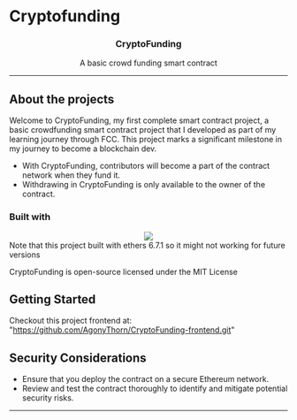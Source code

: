 # Cryptofunding
<h3 align="center">CryptoFunding</h3>
<p align="center">
A basic crowd funding smart contract 
</p>
<hr>

## About the projects
Welcome to CryptoFunding, my first complete smart contract project, a basic crowdfunding smart contract project that I developed as part of my learning journey through FCC. This project marks a significant milestone in my journey to become a blockchain dev. 

-   With CryptoFunding, contributors will become a part of the contract network when they fund it.
-   Withdrawing in CryptoFunding is only available to the owner of the contract.
### Built with
<div align="center">
    <img src="https://skillicons.dev/icons?i=nodejs,js,solidity"/> <br>
</div>
Note that this project built with ethers 6.7.1 so it might not working for future versions

CryptoFunding is open-source licensed under the MIT License

## Getting Started

Checkout this project frontend at: "https://github.com/AgonyThorn/CryptoFunding-frontend.git" 

## Security Considerations

-   Ensure that you deploy the contract on a secure Ethereum network.
-   Review and test the contract thoroughly to identify and mitigate potential security risks.
<hr>
